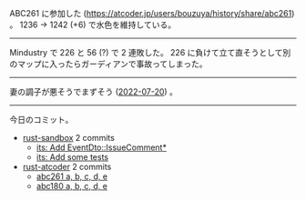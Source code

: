 ABC261 に参加した (<https://atcoder.jp/users/bouzuya/history/share/abc261>) 。 1236 → 1242 (+6) で水色を維持している。

---

Mindustry で 226 と 56 (?) で 2 連敗した。 226 に負けて立て直そうとして別のマップに入ったらガーディアンで事故ってしまった。

---

妻の調子が悪そうでまずそう ([2022-07-20]) 。

---

今日のコミット。

- [rust-sandbox](https://github.com/bouzuya/rust-sandbox) 2 commits
  - [its: Add EventDto::IssueComment*](https://github.com/bouzuya/rust-sandbox/commit/3f3e646d54ae0b9f1cf6672171c71856241d4903)
  - [its: Add some tests](https://github.com/bouzuya/rust-sandbox/commit/6781d8b712c9a56ba531f2fc48425315c4e8d579)
- [rust-atcoder](https://github.com/bouzuya/rust-atcoder) 2 commits
  - [abc261 a, b, c, d, e](https://github.com/bouzuya/rust-atcoder/commit/9e59d3f5a06902ef58ea70fa4c4b93520508f3e1)
  - [abc180 a, b, c, d, e](https://github.com/bouzuya/rust-atcoder/commit/f444049bd641cfddbc05529fde8575f6f12e8451)

[2022-07-20]: https://blog.bouzuya.net/2022/07/20/
